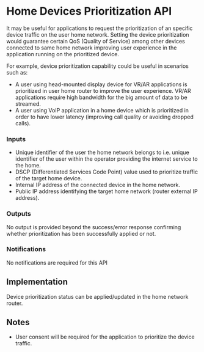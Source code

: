 # Home Devices Prioritization API

It may be useful for applications to request the prioritization of an specific device traffic on the user home network. Setting the device prioritization would guarantee certain QoS (Quality of Service) among other devices connected to same home network improving user experience in the application running on the prioritized device.

For example, device prioritization capability could be useful in scenarios such as:

- A user using head-mounted display device for VR/AR applications is prioritized in user home router to improve the user experience. VR/AR applications require high bandwidth for the big amount of data to be streamed. 
- A user using VoIP application in a home device which is prioritized in order to have lower latency (improving call quality or avoiding dropped calls).  

### Inputs

- Unique identifier of the user the home network belongs to i.e. unique identifier of the user within the operator providing the internet service to the home.
- DSCP (Differentiated Services Code Point) value used to prioritize traffic of the target home device.
- Internal IP address of the connected device in the home network.
- Public IP address identifying the target home network (router external IP address). 

### Outputs

No output is provided beyond the success/error response confirming whether prioritization has been successfully applied or not.

### Notifications

No notifications are required for this API

## Implementation

Device prioritization status can be applied/updated in the home network router. 

## Notes

- User consent will be required for the application to prioritize the device traffic.
